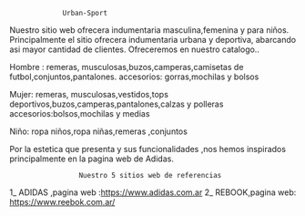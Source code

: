                  Urban-Sport
Nuestro sitio web  ofrecera indumentaria masculina,femenina y para niños.
Principalmente  el sitio  ofrecera indumentaria urbana y deportiva, abarcando asi mayor cantidad de clientes.
Ofreceremos en nuestro catalogo..

Hombre : remeras, musculosas,buzos,camperas,camisetas de futbol,conjuntos,pantalones.
accesorios: gorras,mochilas y bolsos

Mujer: remeras, musculosas,vestidos,tops deportivos,buzos,camperas,pantalones,calzas y polleras
accesorios:bolsos,mochilas y medias

Niño: ropa niños,ropa niñas,remeras ,conjuntos

Por la estetica que presenta y sus funcionalidades ,nos hemos inspirados principalmente  en la pagina web de Adidas.

                     Nuestro 5 sitios web de referencias
                    
1_  ADIDAS ,pagina web :https://www.adidas.com.ar
2_ REBOOK,pagina web: https://www.reebok.com.ar/
